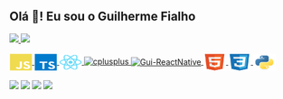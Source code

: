 <!--
**GuilhermeCF10/guilhermecf10** is a ✨ _special_ ✨ repository because its `README.md` (this file) appears on your GitHub profile.

Here are some ideas to get you started:

- 🔭 I’m currently working on ...
- 🌱 I’m currently learning ...
- 👯 I’m looking to collaborate on ...
- 🤔 I’m looking for help with ...
- 💬 Ask me about ...
- 📫 How to reach me: ...
- 😄 Pronouns: ...
- ⚡ Fun fact: ...
-->


## Olá 👋! Eu sou o Guilherme Fialho 
 <div style={flex:1, background-color: "#000"}>
  <a href="https://github.com/guilhermecf10">
  <img height="180em" src="https://github-readme-stats.vercel.app/api?username=guilhermecf10&show_icons=true&theme=dracula&include_all_commits=true&count_private=true"/>
  <img height="180em" src="https://github-readme-stats.vercel.app/api/top-langs/?username=guilhermecf10&layout=compact&langs_count=16&theme=dracula"/>
</div>
 
<div><br>
  <img align="center" alt="Gui-Js" height="30" width="40" src="https://raw.githubusercontent.com/devicons/devicon/master/icons/javascript/javascript-plain.svg">
  <img align="center" alt="Gui-Ts" height="30" width="40" src="https://raw.githubusercontent.com/devicons/devicon/master/icons/typescript/typescript-plain.svg">
  <img align="center" alt="Gui-React" height="30" width="40" src="https://raw.githubusercontent.com/devicons/devicon/master/icons/react/react-original.svg">
  <img src="https://devicons.github.io/devicon/devicon.git/icons/react/react-native-original.svg" alt="cplusplus" width="40" height="40"/>
  <img align="center" alt="Gui-ReactNative" height="30" width="40" src="https://raw.githubusercontent.com/devicons/devicon/master/icons/react/react-native-original.svg">
  <img align="center" alt="Gui-HTML" height="30" width="40" src="https://raw.githubusercontent.com/devicons/devicon/master/icons/html5/html5-original.svg">
  <img align="center" alt="Gui-CSS" height="30" width="40" src="https://raw.githubusercontent.com/devicons/devicon/master/icons/css3/css3-original.svg">
  <img align="center" alt="Gui-Python" height="30" width="40" src="https://raw.githubusercontent.com/devicons/devicon/master/icons/python/python-original.svg">
</div>
 
<div><br>
 <a href="https://www.linkedin.com/in/guilherme-fialho-90b050200/" target="_blank"><img src="https://img.shields.io/badge/-LinkedIn-%230077B5?style=for-the-badge&logo=linkedin&logoColor=white" target="_blank"></a> 
 <a href="https://guilhermecf10.github.io" target="_blank"><img src="https://img.shields.io/badge/-Meu Site-008000?style=for-the-badge&logo=facebookl&logoColor=white" target="_blank"></a>
 <a href="https://discord.gg/4ns4dbYWT2" target="_blank"><img src="https://img.shields.io/badge/Discord-7289DA?style=for-the-badge&logo=discord&logoColor=white" target="_blank"></a> 
  <a href = "mailto:guilhermec.fialho@gmail.com"><img src="https://img.shields.io/badge/-Gmail-%23333?style=for-the-badge&logo=gmail&logoColor=white" target="_blank"></a>
 
  
</div>
